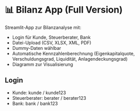 # 📊 Bilanz App (Full Version)

Streamlit-App zur Bilanzanalyse mit:
- Login für Kunde, Steuerberater, Bank
- Datei-Upload (CSV, XLSX, XML, PDF)
- Dummy-Daten wählbar
- Automatische Kennzahlenberechnung (Eigenkapitalquote, Verschuldungsgrad, Liquidität, Anlagendeckungsgrad)
- Diagramm zur Visualisierung

## Login
- Kunde: kunde / kunde123
- Steuerberater: berater / berater123
- Bank: bank / bank123
